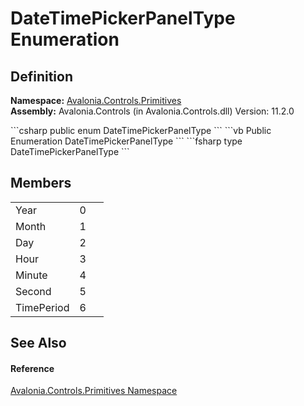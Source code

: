 # DateTimePickerPanelType Enumeration




## Definition
**Namespace:** <a href="N_Avalonia_Controls_Primitives">Avalonia.Controls.Primitives</a>  
**Assembly:** Avalonia.Controls (in Avalonia.Controls.dll) Version: 11.2.0

<Tabs groupId="api-code-preview">
<TabItem value="csharp" label="C#">
```csharp
public enum DateTimePickerPanelType
```
</TabItem>
<TabItem value="vb" label="VB">
```vb
Public Enumeration DateTimePickerPanelType
```
</TabItem>
<TabItem value="fsharp" label="F#">
```fsharp
type DateTimePickerPanelType
```
</TabItem>
</Tabs>



## Members
<table>
<tr>
<td>Year</td>
<td>0</td>
<td> </td>
</tr>
<tr>
<td>Month</td>
<td>1</td>
<td> </td>
</tr>
<tr>
<td>Day</td>
<td>2</td>
<td> </td>
</tr>
<tr>
<td>Hour</td>
<td>3</td>
<td> </td>
</tr>
<tr>
<td>Minute</td>
<td>4</td>
<td> </td>
</tr>
<tr>
<td>Second</td>
<td>5</td>
<td> </td>
</tr>
<tr>
<td>TimePeriod</td>
<td>6</td>
<td> </td>
</tr>
</table>

## See Also


#### Reference
<a href="N_Avalonia_Controls_Primitives">Avalonia.Controls.Primitives Namespace</a>  

